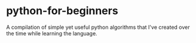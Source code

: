 # python-for-beginners
A compilation of simple yet useful python algorithms that I've created over the time while learning the language.  
